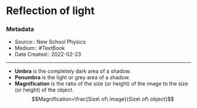 # Reflection of light

### Metadata
- Source:: New School Physics
- Medium::  #TextBook 
- Date Created:: 2022-02-23 
- - - 
- **Umbra** is the completely dark area of a shadow.
- **Penumbra** is the light or grey area of a shadow.
- **Magnification** is the ratio of the size (or height) of the image to the size (or height) of the object. $$Magnification=\frac{Size\ of\ image}{Size\ of\ object}$$